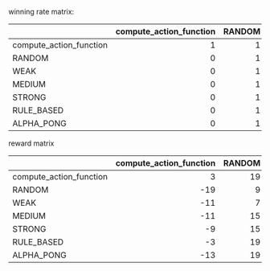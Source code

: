 winning rate matrix:

|                         |   compute_action_function |   RANDOM |   WEAK |   MEDIUM |   STRONG |   RULE_BASED |   ALPHA_PONG |
|:------------------------|--------------------------:|---------:|-------:|---------:|---------:|-------------:|-------------:|
| compute_action_function |                         1 |        1 |      1 |        1 |        1 |            1 |            1 |
| RANDOM                  |                         0 |        1 |      0 |        0 |        0 |            0 |            0 |
| WEAK                    |                         0 |        1 |      0 |        0 |        1 |            1 |            0 |
| MEDIUM                  |                         0 |        1 |      1 |        1 |        1 |            1 |            0 |
| STRONG                  |                         0 |        1 |      0 |        0 |        0 |            1 |            0 |
| RULE_BASED              |                         0 |        1 |      0 |        0 |        0 |            0 |            0 |
| ALPHA_PONG              |                         0 |        1 |      1 |        1 |        1 |            1 |            1 |




reward matrix

|                         |   compute_action_function |   RANDOM |   WEAK |   MEDIUM |   STRONG |   RULE_BASED |   ALPHA_PONG |
|:------------------------|--------------------------:|---------:|-------:|---------:|---------:|-------------:|-------------:|
| compute_action_function |                         3 |       19 |     11 |       11 |        9 |            3 |           13 |
| RANDOM                  |                       -19 |        9 |     -7 |      -15 |      -15 |          -19 |          -19 |
| WEAK                    |                       -11 |        7 |     -1 |       -1 |        1 |            3 |           -3 |
| MEDIUM                  |                       -11 |       15 |      1 |        1 |        1 |           13 |           -1 |
| STRONG                  |                        -9 |       15 |     -1 |       -1 |       -5 |            3 |           -5 |
| RULE_BASED              |                        -3 |       19 |     -3 |      -13 |       -3 |          -11 |          -15 |
| ALPHA_PONG              |                       -13 |       19 |      3 |        1 |        5 |           15 |            5 |